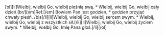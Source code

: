 [ol][li]Wielbij, wielbij Go, wielbij pieśnią swą. * Wielbij, wielbij Go, wielbij cały dzień.[br/][em]Ref.[/em] Bowiem Pan jest godzien, * godzien przyjąć chwały pieśń. /bis[/li][li]Wielbij, wielbij Go, wielbij sercem swym. * Wielbij, wielbij Go, wielbij z wszystkich sił.[/li][li]Wielbij, wielbij Go, wielbij życiem swym. * Wielbij, wielbij Go, Imię Pana głoś.[/li][/ol]